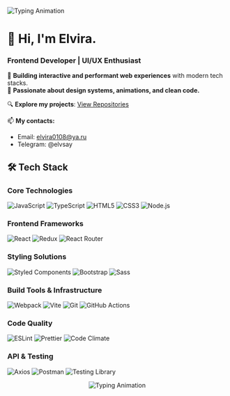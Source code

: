 <p>
  <img src="https://readme-typing-svg.demolab.com?font=Fira+Code&pause=1000&width=435&lines=Frontend+Developer;React+%7C+JavaScript+%7C+UI%2FUX" alt="Typing Animation" />
</p>

# 👋 Hi, I'm Elvira.
### Frontend Developer | UI/UX Enthusiast
🚀 **Building interactive and performant web experiences** with modern tech stacks.  
🎨 **Passionate about design systems, animations, and clean code.**

🔍 **Explore my projects**: [View Repositories](https://github.com/elvis178?tab=repositories)

📫 **My contacts:**  
- Email: elvira0108@ya.ru 
- Telegram: @elvsay


## 🛠️ Tech Stack

### Core Technologies
![JavaScript](https://img.shields.io/badge/JavaScript-F7DF1E?style=flat-square&logo=javascript&logoColor=black)
![TypeScript](https://img.shields.io/badge/TypeScript-3178C6?style=flat-square&logo=typescript&logoColor=white)
![HTML5](https://img.shields.io/badge/HTML5-E34F26?style=flat-square&logo=html5&logoColor=white)
![CSS3](https://img.shields.io/badge/CSS3-1572B6?style=flat-square&logo=css3&logoColor=white)
![Node.js](https://img.shields.io/badge/Node.js-339933?style=flat-square&logo=nodedotjs&logoColor=white)

### Frontend Frameworks
![React](https://img.shields.io/badge/React-61DAFB?style=flat-square&logo=react&logoColor=black)
![Redux](https://img.shields.io/badge/Redux-764ABC?style=flat-square&logo=redux&logoColor=white)
![React Router](https://img.shields.io/badge/React_Router-CA4245?style=flat-square&logo=react-router&logoColor=white)

### Styling Solutions
![Styled Components](https://img.shields.io/badge/styled--components-DB7093?style=flat-square&logo=styled-components&logoColor=white)
![Bootstrap](https://img.shields.io/badge/Bootstrap-7952B3?style=flat-square&logo=bootstrap&logoColor=white)
![Sass](https://img.shields.io/badge/Sass-CC6699?style=flat-square&logo=sass&logoColor=white)

### Build Tools & Infrastructure
![Webpack](https://img.shields.io/badge/Webpack-8DD6F9?style=flat-square&logo=webpack&logoColor=black)
![Vite](https://img.shields.io/badge/Vite-B73BFE?style=flat-square&logo=vite&logoColor=FFD62E)
![Git](https://img.shields.io/badge/Git-F05032?style=flat-square&logo=git&logoColor=white)
![GitHub Actions](https://img.shields.io/badge/GitHub_Actions-2088FF?style=flat-square&logo=github-actions&logoColor=white)

### Code Quality
![ESLint](https://img.shields.io/badge/ESLint-4B32C3?style=flat-square&logo=eslint&logoColor=white)
![Prettier](https://img.shields.io/badge/Prettier-F7B93E?style=flat-square&logo=prettier&logoColor=black)
![Code Climate](https://img.shields.io/badge/Code_Climate-000000?style=flat-square&logo=code-climate&logoColor=white)

### API & Testing
![Axios](https://img.shields.io/badge/Axios-5A29E4?style=flat-square&logo=axios&logoColor=white)
![Postman](https://img.shields.io/badge/Postman-FF6C37?style=flat-square&logo=postman&logoColor=white)
![Testing Library](https://img.shields.io/badge/Testing_Library-E33332?style=flat-square&logo=testing-library&logoColor=white)
<p align="center">
  <img src="https://readme-typing-svg.demolab.com?font=Fira+Code&pause=1000&width=435&lines=Talk+is+cheap.+Show+me+the+code." alt="Typing Animation" />
</p>
